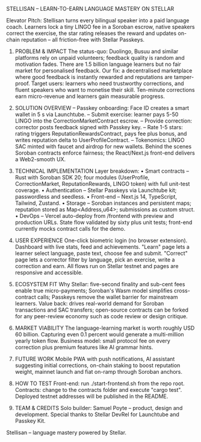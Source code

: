 STELLISAN – LEARN-TO-EARN LANGUAGE MASTERY ON STELLAR

Elevator Pitch:
Stellisan turns every bilingual speaker into a paid language coach. Learners lock a tiny LINGO fee in a Soroban escrow, native speakers correct the exercise, the star rating releases the reward and updates on-chain reputation – all friction-free with Stellar Passkeys.

1. PROBLEM & IMPACT
The status-quo: Duolingo, Busuu and similar platforms rely on unpaid volunteers; feedback quality is random and motivation fades. There are 1.5 billion language learners but no fair market for personalised feedback.
Our fix: a decentralised marketplace where good feedback is instantly rewarded and reputations are tamper-proof.
Target users: learners who need trustworthy corrections, and fluent speakers who want to monetise their skill. Ten-minute corrections earn micro-revenue and learners gain measurable progress.

2. SOLUTION OVERVIEW
– Passkey onboarding: Face ID creates a smart wallet in 5 s via Launchtube.
– Submit exercise: learner pays 5-50 LINGO into the CorrectionMarketContract escrow.
– Provide correction: corrector posts feedback signed with Passkey key.
– Rate 1-5 stars: rating triggers ReputationRewardsContract, pays fee plus bonus, and writes reputation delta to UserProfileContract.
– Tokenomics: LINGO SAC minted with faucet and airdrop for new wallets.
Behind the scenes Soroban contracts enforce fairness; the React/Next.js front-end delivers a Web2-smooth UX.

3. TECHNICAL IMPLEMENTATION
Layer breakdown:
• Smart contracts – Rust with Soroban SDK 20; four modules (UserProfile, CorrectionMarket, ReputationRewards, LINGO token) with full unit-test coverage.
• Authentication – Stellar Passkeys via Launchtube kit; passwordless and seedless.
• Front-end – Next.js 14, TypeScript, Tailwind, Zustand.
• Storage – Soroban instances and persistent maps; reputation stored as Map<Address,u64>; submissions as custom struct.
• DevOps – Vercel auto-deploy from /frontend with preview and production URLs.
State flow validated by sixty plus unit tests; front-end currently mocks contract calls for the demo.

4. USER EXPERIENCE
One-click biometric login (no browser extension). Dashboard with live stats, feed and achievements. "Learn" page lets a learner select language, paste text, choose fee and submit. "Correct" page lets a corrector filter by language, pick an exercise, write a correction and earn. All flows run on Stellar testnet and pages are responsive and accessible.

5. ECOSYSTEM FIT
Why Stellar: five-second finality and sub-cent fees enable true micro-payments; Soroban's Wasm model simplifies cross-contract calls; Passkeys remove the wallet barrier for mainstream learners. Value back: drives real-world demand for Soroban transactions and SAC transfers; open-source contracts can be forked for any peer-review economy such as code review or design critique.

6. MARKET VIABILITY
The language-learning market is worth roughly USD 60 billion. Capturing even 0.1 percent would generate a multi-million yearly token flow. Business model: small protocol fee on every correction plus premium features like AI grammar hints.

7. FUTURE WORK
Mobile PWA with push notifications, AI assistant suggesting initial corrections, on-chain staking to boost reputation weight, mainnet launch and fiat on-ramp through Soroban anchors.

8. HOW TO TEST
Front-end: run ./start-frontend.sh from the repo root. Contracts: change to the contracts folder and execute "cargo test". Deployed testnet addresses will be published in the README.

9. TEAM & CREDITS
Solo builder: Samuel Poyte – product, design and development. Special thanks to Stellar DevRel for Launchtube and Passkey Kit.

Stellisan – language mastery powered by Stellar. 